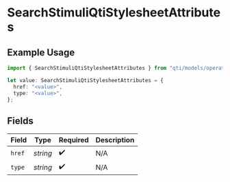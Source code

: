 # SearchStimuliQtiStylesheetAttributes

## Example Usage

```typescript
import { SearchStimuliQtiStylesheetAttributes } from "qti/models/operations";

let value: SearchStimuliQtiStylesheetAttributes = {
  href: "<value>",
  type: "<value>",
};
```

## Fields

| Field              | Type               | Required           | Description        |
| ------------------ | ------------------ | ------------------ | ------------------ |
| `href`             | *string*           | :heavy_check_mark: | N/A                |
| `type`             | *string*           | :heavy_check_mark: | N/A                |